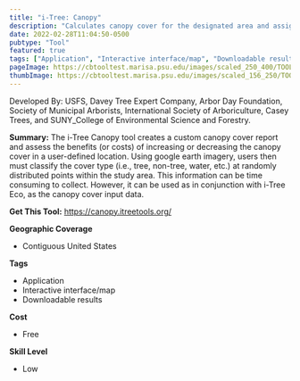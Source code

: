 ```yaml
---
title: "i-Tree: Canopy"
description: "Calculates canopy cover for the designated area and assigns benefits to that calculation"
date: 2022-02-28T11:04:50-0500
pubtype: "Tool"
featured: true
tags: ["Application", "Interactive interface/map", "Downloadable results"]
pageImage: https://cbtooltest.marisa.psu.edu/images/scaled_250_400/TOOLID_57.3_ScreenCapture-1.png
thumbImage: https://cbtooltest.marisa.psu.edu/images/scaled_156_250/TOOLID_57.3_ScreenCapture-1.png
---
```

Developed By: USFS, Davey Tree Expert Company, Arbor Day Foundation, Society of Municipal Arborists, International Society of Arboriculture, Casey Trees, and SUNY_College of Environmental Science and Forestry.

**Summary:** The i-Tree Canopy tool creates a custom canopy cover report and assess the benefits (or costs) of increasing or decreasing the canopy cover in a user-defined location. Using google earth imagery, users then must classify the cover type (i.e., tree, non-tree, water, etc.) at randomly distributed points within the study area. This information can be time consuming to collect. However, it can be used as in conjunction with i-Tree Eco, as the canopy cover input data. 

__**Get This Tool:**__ https://canopy.itreetools.org/

__**Geographic Coverage**__
- Contiguous United States

__**Tags**__
-  Application
-  Interactive interface/map
-  Downloadable results

__**Cost**__
- Free

__**Skill Level**__
- Low
